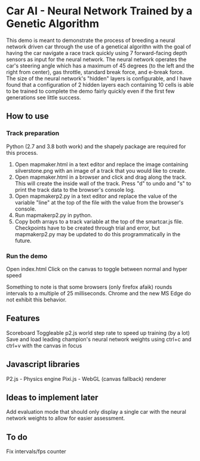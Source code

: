 # Car AI - Neural Network Trained by a Genetic Algorithm
This demo is meant to demonstrate the process of breeding a neural network driven car through the use of a genetical algorithn with the goal of having the car navigate a race track quickly using 7 forward-facing depth sensors as input for the neural network.  The neural network operates the car's steering angle which has a maximum of 45 degrees (to the left and the right from center), gas throttle, standard break force, and e-break force.  The size of the neural network's "hidden" layers is configurable, and I have found that a configuration of 2 hidden layers each containing 10 cells is able to be trained to complete the demo fairly quickly even if the first few generations see little success.

## How to use
### Track preparation
Python (2.7 and 3.8 both work) and the shapely package are required for this process.
1. Open mapmaker.html in a text editor and replace the image containing silverstone.png with an image of a track that you would like to create.
2. Open mapmaker.html in a browser and click and drag along the track.  This will create the inside wall of the track.  Press "d" to undo and "s" to print the track data to the browser's console log.
3. Open mapmakerp2.py in a text editor and replace the value of the variable "line" at the top of the file with the value from the browser's console.
4. Run mapmakerp2.py in python.
5. Copy both arrays to a track variable at the top of the smartcar.js file.
Checkpoints have to be created through trial and error, but mapmakerp2.py may be updated to do this programmatically in the future.

### Run the demo
Open index.html
Click on the canvas to toggle between normal and hyper speed

Something to note is that some browsers (only firefox afaik) rounds intervals to a multiple of 25 milliseconds.  Chrome and the new MS Edge do not exhibit this behavior.


## Features
Scoreboard
Toggleable p2.js world step rate to speed up training (by a lot)
Save and load leading champion's neural network weights using ctrl+c and ctrl+v with the canvas in focus

## Javascript libraries
P2.js - Physics engine
Pixi.js - WebGL (canvas fallback) renderer

## Ideas to implement later
Add evaluation mode that should only display a single car with the neural network weights to allow for easier assessment.

## To do
Fix intervals/fps counter